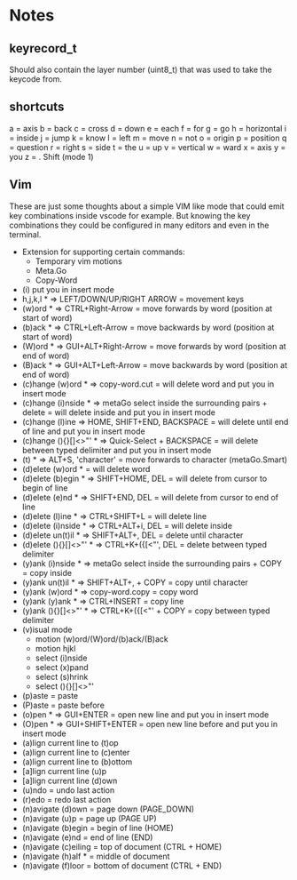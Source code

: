 # Notes

## keyrecord_t

Should also contain the layer number (uint8_t) that was used to take the keycode from.

## shortcuts

a = axis
b = back
c = cross
d = down
e = each
f = for
g = go
h = horizontal
i = inside
j = jump
k = know
l = left
m = move
n = not
o = origin
p = position
q = question
r = right
s = side
t = the
u = up
v = vertical
w = ward
x = axis
y = you
z = . Shift (mode 1)

## Vim

These are just some thoughts about a simple VIM like mode that could emit key combinations inside vscode for example.
But knowing the key combinations they could be configured in many editors and even in the terminal.
- Extension for supporting certain commands:
  - Temporary vim motions
  - Meta.Go
  - Copy-Word
- (i) put you in insert mode
- h,j,k,l                       *    => LEFT/DOWN/UP/RIGHT ARROW  = movement keys
- (w)ord                        *    => CTRL+Right-Arrow          = move forwards by word (position at start of word)
- (b)ack                        *    => CTRL+Left-Arrow           = move backwards by word (position at start of word)
- (W)ord                        *    => GUI+ALT+Right-Arrow       = move forwards by word (position at end of word)
- (B)ack                        *    => GUI+ALT+Left-Arrow        = move backwards by word (position at end of word)
- (c)hange (w)ord               *    => copy-word.cut                                        = will delete word and put you in insert mode
- (c)hange (i)nside             *    => metaGo select inside the surrounding pairs + delete  = will delete inside and put you in insert mode
- (c)hange (l)ine                    => HOME, SHIFT+END, BACKSPACE                           = will delete until end of line and put you in insert mode
- (c)hange (){}[]<>"'           *    => Quick-Select + BACKSPACE                             = will delete between typed delimiter and put you in insert mode
- (t)                           *    => ALT+S, 'character'                                   = move forwards to character     (metaGo.Smart)
- (d)elete (w)ord               *    = will delete word
- (d)elete (b)egin              *    => SHIFT+HOME, DEL                                      = will delete from cursor to begin of line
- (d)elete (e)nd                *    => SHIFT+END, DEL                                       = will delete from cursor to end of line
- (d)elete (l)ine               *    => CTRL+SHIFT+L                                         = will delete line
- (d)elete (i)nside             *    => CTRL+ALT+i, DEL                                      = will delete inside
- (d)elete un(t)il              *    => SHIFT+ALT+, DEL                                      = delete until character
- (d)elete (){}[]<>"'           *    => CTRL+K+({[<"', DEL                                   = delete between typed delimiter
- (y)ank (i)nside               *    => metaGo select inside the surrounding pairs + COPY    = copy inside
- (y)ank un(t)il                *    => SHIFT+ALT+, + COPY                                   = copy until character
- (y)ank (w)ord                 *    => copy-word.copy                                       = copy word
- (y)ank (y)ank                 *    => CTRL+INSERT                                          = copy line
- (y)ank (){}[]<>"'             *    => CTRL+K+({[<"' + COPY                                 = copy between typed delimiter
- (v)isual mode
  - motion (w)ord/(W)ord/(b)ack/(B)ack
  - motion hjkl
  - select (i)nside
  - select (x)pand
  - select (s)hrink
  - select (){}[]<>"'
- (p)aste = paste
- (P)aste = paste before
- (o)pen                         *    => GUI+ENTER                                            = open new line and put you in insert mode
- (O)pen                         *    => GUI+SHIFT+ENTER                                      = open new line before and put you in insert mode
- (a)lign current line to (t)op
- (a)lign current line to (c)enter
- (a)lign current line to (b)ottom
- [a]lign current line (u)p  
- [a]lign current line (d)own
- (u)ndo = undo last action
- (r)edo = redo last action
- (n)avigate (d)own           = page down (PAGE_DOWN)
- (n)avigate (u)p             = page up (PAGE UP)
- (n)avigate (b)egin          = begin of line (HOME) 
- (n)avigate (e)nd            = end of line (END)
- (n)avigate (c)eiling        = top of document (CTRL + HOME)
- (n)avigate (h)alf      *    = middle of document 
- (n)avigate (f)loor          = bottom of document (CTRL + END)
